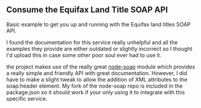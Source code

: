 ## Consume the Equifax Land Title SOAP API

Basic example to get you up and running with the Equifax land titles SOAP API.

I found the documentation for this service really unhelpful and all the examples they provide are either outdated or slightly incorrect so I thought I'd upload this in case some other poor soul ever had to use it.

the project makes use of the really great [node-soap](https://github.com/vpulim/node-soap) module which provides a really simple and friendly API with great documentation. However, I did have to make a slight tweak to allow the addition of XML attributes to the soap:header element. My fork of the node-soap repo is included in the package.json so it should work if your only using it to integrate with this specific service.
